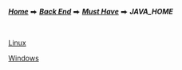 [***Home***](../../../../README.md) ⮕ [***Back End***](../../README.md) ⮕ [***Must Have***](../menu.md) ⮕ ***JAVA_HOME***

<br/>

[Linux](https://www.onlinetutorialspoint.com/linux/how-to-set-java_home-on-linux.html)

[Windows](https://www.thewindowsclub.com/set-java_home-in-windows-10)